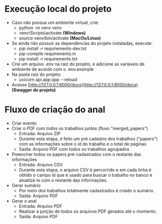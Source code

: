 # Execução local do projeto

* Caso não possua um ambiente virtual, crie:
  * python -m venv venv
  * venv\Scripts\activate **(Windows)**
  * source venv/bin/activate **(MacOs/Linux)**
* Se ainda não possuir as dependências do projeto instaladas, execute:
  * pip install -r requirements-dev.txt
  * pip-compile requirements.in
  * pip install -r requirements.txt
* Crie um arquivo .env na raíz do projeto, e adicione as variáveis de ambiente de acordo com o .env.example
* Na pasta raíz do projeto:
  * uvicorn api.app:app --reload
* Acesse [http://127.0.0.1:8000/docs](http://127.0.0.1:8000/docs) **(Swagger do projeto)**

# Fluxo de criação do anal
- Criar evento
- Criar o PDF com todos os trabalhos juntos (fluxo "merged_papers")
  - Entrada: Arquivo ZIP
  - Durante esta etapa, é feito um pré cadastro dos trabalhos ("papers") com as informações sobre o id do trabalho e o total de páginas
  - Saída: Arquivo PDF com todos os trabalhos agrupados
- Preencher todos os papers pré-cadastrados com o restante das informações
  - Entrada: Arquivo CSV
  - Durante esta etapa, o arquivo CSV é percorrido e em cada linha é obtido o campo id que é usado para buscar o trabalho no banco e atualizá-lo com o restante das informações.
- Gerar sumário
  - Por meio dos trabalhos totalmente cadastrados é criado o sumário.
  - Saída: Arquivo PDF
- Gerar o anal
  - Entrada: Arquivo PDF
  - Realizar a junção de todos os arquivos PDF gerados até o momento.
  - Saída: Arquivo PDF